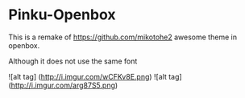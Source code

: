 Pinku-Openbox
=============
This is a remake of https://github.com/mikotohe2 awesome theme in openbox. 


Although it does not use the same font

![alt tag] (http://i.imgur.com/wCFKv8E.png)
![alt tag] (http://i.imgur.com/arg87S5.png)
